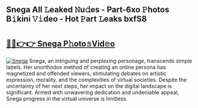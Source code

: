 ## Snega All 𝙻eaked 𝙽u𝚍es - Part-6xo 𝙿hotos B𝚒kini 𝚅𝚒deo - Hot 𝙿art 𝙻eaks bxfS8

# <h2><a href="http://ld6gjzc.urlbe.top/?page=Snega">🔗🔗👉👉 Snega P𝚑oto𝚜Vid𝚎o</a></h2>

[![Snega](https://i.imgur.com/eBuTRDB.gif)](http://ld6gjzc.urlbe.top/?page=Snega)
Snega, an intriguing and perplexing personage, transcends simple labels. Her unorthodox method of creating an online persona has magnetized and offended viewers, stimulating debates on artistic expression, morality, and the complexities of virtual societies. Despite the uncertainty of her next steps, her impact on the digital landscape is significant. Armed with unwavering dedication and undeniable appeal, Snega progress in the virtual universe is limitless.

